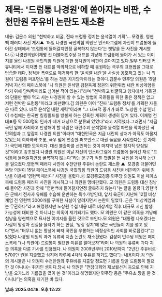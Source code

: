 # **제목: '드럼통 나경원'에 쏟아지는 비판, 수천만원 주유비 논란도 재소환**

  내용: 김문수 의원 "천박하고 비굴, 진짜 드럼통 정치는 윤석열이 기획"... 모경종, 영현백 패러디 사진 게시▲  15일 나경원 국민의힘 의원은 인스타그램에 자신이 드럼통에 들어간 상태에서 '드럼통에 들어갈지언정 굴복하지 않는다'는 팻말을 든 사진을 게시했다.ⓒ 나경원의원이재명 전 더불어민주당 대표를 겨냥해 드럼통에 들어가 서 있는 이미지를 올린 나경원 국민의힘 의원에 대한 정치권의 비판이 쏟아지고 있다.일부 인터넷 커뮤니티에서 이재명 전 대표를 악의적으로 비하할 때 동원하는 극우의 표현법을 그대로 답습한 데다, 정적을 폭력으로 제거하려 한 '윤석열 내란'을 사실상 옹호하고 있는 나 의원이 '드럼통 퍼포먼스'를 하는 것은 자가당착이라는 것이다.김문수 민주당 의원은 15일 저녁 자신의 페이스북에 "나 의원은 윤석열 검찰독재 정권의 위헌위법 내란 비상계엄을 막기 위해 담벼락이라도 넘어본 적이 있는가"라며 "천박하고 비굴하고 양지에서 기득권의 단물만 빨아 먹고 사는 나경원이 할 수 있는 방법이 국민들을 위한 좋은 정책은 없고 저런 천박한 드럼통"이라고 비판했다.김 의원은 이어 "진짜 '드럼통 정치'를 기획한 자들은 따로 있다. 바로 윤석열 내란 세력"이라며 "그 대표적 증거가 바로 '노상원 수첩'인데 이 수첩에는 한국판 킬링필드를 방불케 하는 잔혹한 계획이 생생히 담겨 있다. 이재명 전 대표등 약 500명의 인사가 제거 대상으로 분류돼 있었다"라고 지적했다.그러면서 "지금 국민 앞에 사죄하고 반성해야 할 사람은 내란수괴 윤석열과 윤석열 파면을 막아섰던 국민의힘과 그 앞잡이 나경원 의원"이라며 "대한민국은 지금 내란의 상처가 아직도 아물지 않았는데 희화화와 조롱, 극우 밈에 편승한 퍼포먼스로 대권 놀음을 시작한다는 것 자체가 국민에 대한 모독이다. 대선 불출마를 선언하는 것이 마지막 남은 정치적 양심일 것"이라고 강조했다.나경원 의원은 이날 자신의 인스타그램에 드럼통에 들어간 채로 "드럼통에 들어갈지언정 굴복하지 않는다"라는 문구가 적힌 팻말을 든 사진을 게시해 논란을 일으켰다.영현백 패러디 사진에 수천만원 주유비 논란도 재소환    ▲  모경종 더불어민주당 의원이 15일 페이스북에 나경원 국민의힘 의원의 드럼통 사진을 비판하기 위해 침낭을 이용해 '영현백 패러디' 사진을 올렸다.ⓒ 모경종모경종 민주당 의원도 이날 페이스북에 드럼통 패러디 사진을 게시하고 나 의원을 맹비판했다. 모 의원은 드럼통 대신 침낭에 들어간 사진과 함께 "영현백에 들어갈지언정 굴복하지 않는다"는 글을 올렸다.영현백은 군에서 전사자 유해를 수습해 운반하는 특수가방인데, 앞서 육군이 지난해 12월 비상계엄 전 영현백 3000개를 구매한 사실이 알려지면서 논란이 일었다. 군은 "비상계엄과는 무관하다"라고 해명했지만 노상원 수첩 내용 대로 비상계엄 직후 대규모 시신 발생 가능성에 대비한 것 아니냐는 의혹이 제기되기도 했다. 모 의원은 이 같은 의혹을 겨냥해 침낭을 영현백으로 묘사한 이미지를 올린 것으로 보인다.모 의원은 "대통령 나오겠다는 사람이 망상과 진실을 물타기 하는 현실, '망상 정치'에 많은 국민들이 치를 떨고 있다"면서 "터무니 없는 망상에 빠져 국민을 우롱하는 비정상적인 사회를 바로잡겠다"고 밝혔다.나경원 의원의 과거 유류비 지출 논란도 재소환됐다. 김성회 민주당 의원은 페이스북에 "(나 의원이) 드럼통이 필요한 이유를 알아보자"라며 나 의원의 유류비 과다 지출 의혹을 다룬 기사를 인용했다. 나 의원이 2009년부터 2010년까지 "2년간 주유비로 5700만 원을 지출했고 심지어 하루에 4차례 주유를 하기도 했다"는 내용이다.김 의원의 게시물은 나 의원이 수천만원의 주유비를 지출할 정도면 기름을 담을 드럼통이 필요한 것 아니냐는 취지인 셈이다.당시 나 의원은 "전당대회와 재보궐선거 등으로 인해 지방을 오가느라 기름값을 많이 쓴 것"이라고 해명했지만 민주당 등은 "주유소 깡을 한 것 아니냐"는 의혹을 제기한 바 있다.

  **날짜: 2025.04.16. 오후 12:22**